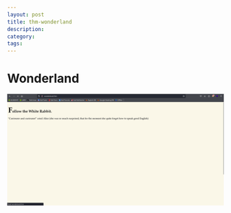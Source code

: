 ```yaml
---
layout: post
title: thm-wonderland
description:
category:
tags:
---
```

# Wonderland 
![](/assets/images/wonderland-1.png)
